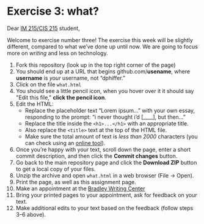 # Exercise 3: what?

Dear [IM 215/CIS 215](http://phiffer.org/scripting/) student,

Welcome to exercise number three! The exercise this week will be slightly different, compared to what we’ve done up until now. We are going to focus more on *writing* and less on technology.

1. Fork this repository (look up in the top right corner of the page)
2. You should end up at a URL that begins github.com/__usename__, where __username__ is *your* username, not “dphiffer.”
3. Click on the file `what.html`
4. You should see a little pencil icon, when you hover over it it should say "Edit this file," __click the pencil icon__.
5. Edit the HTML:  
	* Replace the placeholder text “Lorem ipsum...” with your own essay, responding to the prompt: “i never thought i’d [____], but then...”
	* Replace the title inside the `<h1>...</h1>` with an appropriate title.
	* Also replace the `<title>` text at the top of the HTML file.
	* Make sure the total amount of text is *less than 2000* characters (you can check using an [online tool](http://www.charactercountonline.com/)).
6. Once you’re happy with your text, scroll down the page, enter a short commit description, and then click the __Commit changes__ button.
7. Go back to the main repository page and click the __Download ZIP__ button to get a local copy of your files.
8. Unzip the archive and open `what.html` in a web browser (File &rarr; Open).
9. Print the page, as well as this assignment page.
10. Make an appointment at the [Bradley Writing Center](http://www.bradley.edu/academic/departments/english/groups/writing/)
11. Bring your printed pages to your appointment, ask for feedback on your text.
12. Make additional edits to your text based on the feedback (follow steps 3–6 above).
